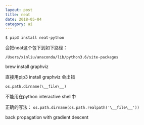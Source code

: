 ```yaml
---
layout: post
title: neat
date: 2018-05-04
category: ai
---
```



    $ pip3 install neat-python

会把neat这个包下到如下路径：

    /Users/xinliu/anaconda/lib/python3.6/site-packages

brew install graphviz

直接用pip3 install graphviz 会出错


`os.path.dirname(\__file\__)`

不能用在python interactive shell中

正确的写法：
`os.path.dirname(os.path.realpath('\__file\__'))`

back propagation with gradient descent 